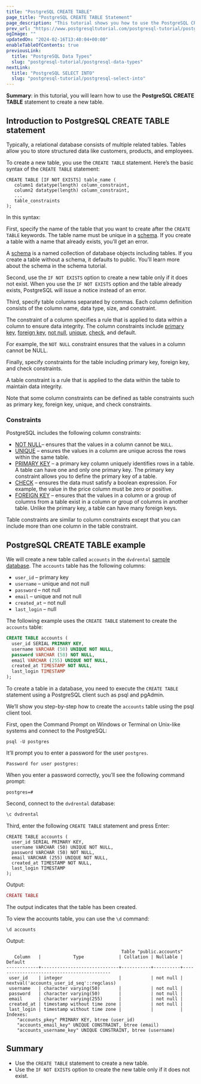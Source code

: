 ```yaml
---
title: "PostgreSQL CREATE TABLE"
page_title: "PostgreSQL CREATE TABLE Statement"
page_description: "This tutorial shows you how to use the PostgreSQL CREATE TABLE statement to create a new table in the database."
prev_url: "https://www.postgresqltutorial.com/postgresql-tutorial/postgresql-create-table/"
ogImage: ""
updatedOn: "2024-02-16T13:40:04+00:00"
enableTableOfContents: true
previousLink: 
  title: "PostgreSQL Data Types"
  slug: "postgresql-tutorial/postgresql-data-types"
nextLink: 
  title: "PostgreSQL SELECT INTO"
  slug: "postgresql-tutorial/postgresql-select-into"
---
```





**Summary**: in this tutorial, you will learn how to use the **PostgreSQL CREATE TABLE** statement to create a new table.


## Introduction to PostgreSQL CREATE TABLE statement

Typically, a relational database consists of multiple related tables. Tables allow you to store structured data like customers, products, and employees.

To create a new table, you use the `CREATE TABLE` statement. Here’s the basic syntax of the `CREATE TABLE` statement:


```phpsql
CREATE TABLE [IF NOT EXISTS] table_name (
   column1 datatype(length) column_constraint,
   column2 datatype(length) column_constraint,
   ...
   table_constraints
);
```
In this syntax:

First, specify the name of the table that you want to create after the `CREATE TABLE` keywords. The table name must be unique in a [schema](../postgresql-administration/postgresql-schema). If you create a table with a name that already exists, you’ll get an error.

A [schema](../postgresql-administration/postgresql-schema) is a named collection of database objects including tables. If you create a table without a schema, it defaults to public. You’ll learn more about the schema in the schema tutorial.

Second, use the `IF NOT EXISTS` option to create a new table only if it does not exist. When you use the `IF NOT EXISTS` option and the table already exists, PostgreSQL will issue a notice instead of an error.

Third, specify table columns separated by commas. Each column definition consists of the column name, data type, size, and constraint.

The constraint of a column specifies a rule that is applied to data within a column to ensure data integrity. The column constraints include [primary key](postgresql-primary-key), [foreign key](postgresql-foreign-key), [not null](postgresql-not-null-constraint), [unique](postgresql-unique-constraint), [check](postgresql-check-constraint), and default.

For example, the `NOT NULL` constraint ensures that the values in a column cannot be NULL.

Finally, specify constraints for the table including primary key, foreign key, and check constraints.

A table constraint is a rule that is applied to the data within the table to maintain data integrity.

Note that some column constraints can be defined as table constraints such as primary key, foreign key, unique, and check constraints.


### Constraints

PostgreSQL includes the following column constraints:

* [NOT NULL](postgresql-not-null-constraint)– ensures that the values in a column cannot be `NULL`.
* [UNIQUE](postgresql-unique-constraint) – ensures the values in a column are unique across the rows within the same table.
* [PRIMARY KEY](postgresql-primary-key) – a primary key column uniquely identifies rows in a table. A table can have one and only one primary key. The primary key constraint allows you to define the primary key of a table.
* [CHECK](postgresql-check-constraint) – ensures the data must satisfy a boolean expression. For example, the value in the price column must be zero or positive.
* [FOREIGN KEY](postgresql-foreign-key) – ensures that the values in a column or a group of columns from a table exist in a column or group of columns in another table. Unlike the primary key, a table can have many foreign keys.

Table constraints are similar to column constraints except that you can include more than one column in the table constraint.


## PostgreSQL CREATE TABLE example

We will create a new table called `accounts` in the `dvdrental` [sample database](../postgresql-getting-started/postgresql-sample-database). The `accounts` table has the following columns:

* `user_id` – primary key
* `username` – unique and not null
* `password` – not null
* `email` – unique and not null
* `created_at` – not null
* `last_login` – null

The following example uses the `CREATE TABLE` statement to create the `accounts` table:


```sql
CREATE TABLE accounts (
  user_id SERIAL PRIMARY KEY, 
  username VARCHAR (50) UNIQUE NOT NULL, 
  password VARCHAR (50) NOT NULL, 
  email VARCHAR (255) UNIQUE NOT NULL, 
  created_at TIMESTAMP NOT NULL, 
  last_login TIMESTAMP
);
```
To create a table in a database, you need to execute the `CREATE TABLE` statement using a PostgreSQL client such as psql and pgAdmin.

We’ll show you step\-by\-step how to create the `accounts` table using the psql client tool.

First, open the Command Prompt on Windows or Terminal on Unix\-like systems and connect to the PostgreSQL:


```
psql -U postgres
```
It’ll prompt you to enter a password for the user `postgres`.


```
Password for user postgres:
```
When you enter a password correctly, you’ll see the following command prompt:


```
postgres=#
```
Second, connect to the `dvdrental` database:


```php
\c dvdrental
```
Third, enter the following `CREATE TABLE` statement and press Enter:


```
CREATE TABLE accounts (
  user_id SERIAL PRIMARY KEY, 
  username VARCHAR (50) UNIQUE NOT NULL, 
  password VARCHAR (50) NOT NULL, 
  email VARCHAR (255) UNIQUE NOT NULL, 
  created_at TIMESTAMP NOT NULL, 
  last_login TIMESTAMP
);
```
Output:


```php
CREATE TABLE
```
The output indicates that the table has been created.

To view the accounts table, you can use the `\d` command:


```
\d accounts
```
Output:


```
                                           Table "public.accounts"
   Column   |            Type             | Collation | Nullable |                  Default
------------+-----------------------------+-----------+----------+-------------------------------------------
 user_id    | integer                     |           | not null | nextval('accounts_user_id_seq'::regclass)
 username   | character varying(50)       |           | not null |
 password   | character varying(50)       |           | not null |
 email      | character varying(255)      |           | not null |
 created_at | timestamp without time zone |           | not null |
 last_login | timestamp without time zone |           |          |
Indexes:
    "accounts_pkey" PRIMARY KEY, btree (user_id)
    "accounts_email_key" UNIQUE CONSTRAINT, btree (email)
    "accounts_username_key" UNIQUE CONSTRAINT, btree (username)
```

## Summary

* Use the `CREATE TABLE` statement to create a new table.
* Use the `IF NOT EXISTS` option to create the new table only if it does not exist.

